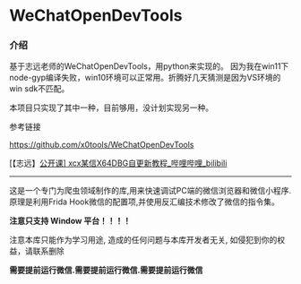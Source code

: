 # WeChatOpenDevTools

### 介绍

基于志远老师的WeChatOpenDevTools，用python来实现的。
因为我在win11下node-gyp编译失败，win10环境可以正常用。折腾好几天猜测是因为VS环境的win sdk不匹配。

本项目只实现了其中一种，目前够用，没计划实现另一种。

参考链接


https://github.com/x0tools/WeChatOpenDevTools

[【志远】[公开课\] xcx某信X64DBG自更新教程_哔哩哔哩_bilibili](https://www.bilibili.com/video/BV1Cw411473D/?spm_id_from=333.999.0.0)

---




这是一个专门为爬虫领域制作的库,用来快速调试PC端的微信浏览器和微信小程序.原理是利用Frida Hook微信的配置项,并使用反汇编技术修改了微信的指令集。

**注意只支持 Window 平台！！！！**

注意本库只能作为学习用途, 造成的任何问题与本库开发者无关, 如侵犯到你的权益，请联系删除

**需要提前运行微信.需要提前运行微信.需要提前运行微信**
